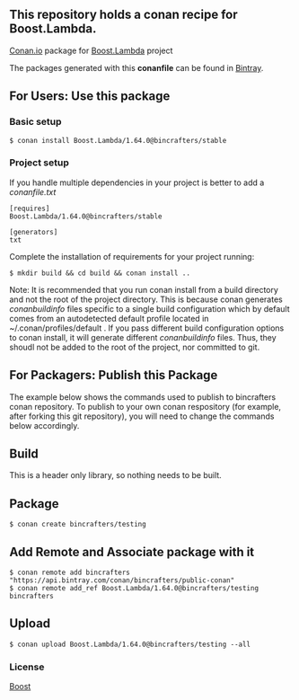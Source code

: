 ## This repository holds a conan recipe for Boost.Lambda.

[Conan.io](https://conan.io) package for [Boost.Lambda](https://github.com/Boostorg/Lambda) project

The packages generated with this **conanfile** can be found in [Bintray](https://bintray.com/bincrafters/public-conan/Boost.Lambda%3Abincrafters).

## For Users: Use this package

### Basic setup

    $ conan install Boost.Lambda/1.64.0@bincrafters/stable

### Project setup

If you handle multiple dependencies in your project is better to add a *conanfile.txt*

    [requires]
    Boost.Lambda/1.64.0@bincrafters/stable

    [generators]
    txt

Complete the installation of requirements for your project running:</small></span>

    $ mkdir build && cd build && conan install ..
	
Note: It is recommended that you run conan install from a build directory and not the root of the project directory.  This is because conan generates *conanbuildinfo* files specific to a single build configuration which by default comes from an autodetected default profile located in ~/.conan/profiles/default .  If you pass different build configuration options to conan install, it will generate different *conanbuildinfo* files.  Thus, they shoudl not be added to the root of the project, nor committed to git. 

## For Packagers: Publish this Package

The example below shows the commands used to publish to bincrafters conan repository. To publish to your own conan respository (for example, after forking this git repository), you will need to change the commands below accordingly. 

## Build  

This is a header only library, so nothing needs to be built.

## Package 

    $ conan create bincrafters/testing
	
## Add Remote and Associate package with it

	$ conan remote add bincrafters "https://api.bintray.com/conan/bincrafters/public-conan"
	$ conan remote add_ref Boost.Lambda/1.64.0@bincrafters/testing bincrafters

## Upload

    $ conan upload Boost.Lambda/1.64.0@bincrafters/testing --all

### License
[Boost](LICENSE)
